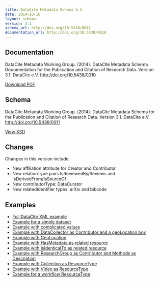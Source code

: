 ```yaml
---
title: DataCite Metadata Schema 3.1
date: 2014-10-16
layout: schema
version: 3.1
schema_url: http://doi.org/10.5438/0011
documentation_url: http://doi.org/10.5438/0010
---
```


## Documentation
DataCite Metadata Working Group. (2014). DataCite Metadata Schema Documentation for the Publication and Citation of Research Data. Version 3.1. DataCite e.V. http://doi.org/10.5438/0010

<a href="doc/DataCite-MetadataKernel_v3.1.pdf" class="btn">Download PDF</a>

## Schema
DataCite Metadata Working Group. (2014). DataCite Metadata Schema for the Publication and Citation of Research Data. Version 3.1. DataCite e.V. http://doi.org/10.5438/0011

<a href="metadata.xsd" class="btn">View XSD</a>

## Changes

Changes in this version include:

* New affiliation attribute for Creator and Contributor
* New relationType pairs IsReviewedBy/Reviews and IsDerivedFrom/IsSourceOf
* New contributorType: DataCurator
* New relatedIdentifier types: arXiv and bibcode

## Examples

* [Full DataCite XML example](example/datacite-example-full-v3.1.xml)
* [Example for a simple dataset](example/datacite-example-dataset-v3.0.xml)
* [Example with complicated values](example/datacite-example-complicated-v3.0.xml)
* [Example with DataCollector as Contributor and a geoLocation box](example/datacite-example-Box_dateCollected_DataCollector-v3.0.xml)
* [Example with GeoLocation](example/datacite-example-GeoLocation-v3.0.xml)
* [Example with HasMetadata as related resource](example/datacite-example-HasMetadata-v3.0.xml)
* [Example with IsIdenticalTo as related resource](example/datacite-example-relationTypeIsIdenticalTo-v3.0.xml)
* [Example with ResearchGroup as Contributor and Methods as Description](example/datacite-example-ResearchGroup_Methods-v3.0.xml)
* [Example with Collection as ResourceType](example/datacite-example-ResourceTypeGeneral_Collection-v3.0.xml)
* [Example with Video as ResourceType](example/datacite-example-video-v3.0.xml)
* [Example for a workflow ResourceType](example/datacite-example-workflow-v3.0.xml)
